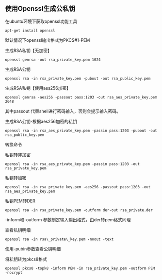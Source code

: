 ## 使用Openssl生成公私钥

在ubuntu环境下获取openssl功能工具

```
apt-get install openssl
```

默认情况下openssl输出格式为PKCS\#1-PEM

生成RSA私钥【无加密】

```
openssl genrsa -out rsa_private_key.pem 1024
```

生成RSA公钥

```
openssl rsa -in rsa_private_key.pem -pubout -out rsa_public_key.pem
```

生成RSA私钥【使用aes256加密】

```
openssl genrsa -aes256 -passout pass:1203 -out rsa_aes_private_key.pem 2048
```

其中passout 代替shell进行密码输入，否则会提示输入密码。

生成RSA公钥-根据aes256加密的私钥

```
openssl rsa -in rsa_aes_private_key.pem -passin pass:1203 -pubout -out rsa_public_key.pem
```

转换命令

私钥转非加密

```
openssl rsa -in rsa_aes_private_key.pem -passin pass:1203 -out rsa_private_key.pem
```

私钥转加密

```
openssl rsa -in rsa_private_key.pem -aes256 -passout pass:1203 -out rsa_aes_private_key.pem
```

私钥PEM转DER

```
openssl rsa -in rsa_private_key.pem -outform der-out rsa_private.der
```

-inform和-outform 参数制定输入输出格式，由der转pem格式同理

查看私钥明细

    openssl rsa -in rsa\_private\_key.pem -noout -text

使用-pubin参数查看公钥明细



将私钥转为pkcs8格式

```
openssl pkcs8 -topk8 -inform PEM -in rsa_private_key.pem -outform PEM -nocrypt
```



